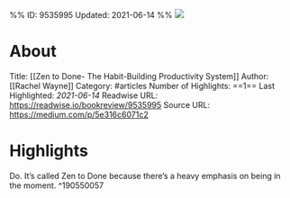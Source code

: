 %%
ID: 9535995
Updated: 2021-06-14
%%
![](https://readwise-assets.s3.amazonaws.com/static/images/article3.5c705a01b476.png)

# About
Title: [[Zen to Done- The Habit-Building Productivity System]]
Author: [[Rachel Wayne]]
Category: #articles
Number of Highlights: ==1==
Last Highlighted: *2021-06-14*
Readwise URL: https://readwise.io/bookreview/9535995
Source URL: https://medium.com/p/5e316c6071c2


# Highlights 
Do. It’s called Zen to Done because there’s a heavy emphasis on being in the moment.  ^190550057

